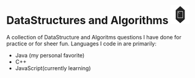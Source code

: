 # DataStructures and Algorithms <img src="/misc/terminal.png" alt="alt text" width="50" height="50">



A collection of DataStructure and Algoritms questions I have done for practice or for sheer fun.
Languages I code in are primarily:
  * Java (my  personal favorite)
  * C++
  * JavaScript(currently learning) 
